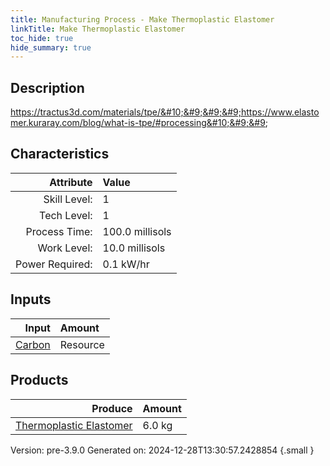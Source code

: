 ```yaml
---
title: Manufacturing Process - Make Thermoplastic Elastomer
linkTitle: Make Thermoplastic Elastomer
toc_hide: true
hide_summary: true
---
```


## Description
 &#10;&#9;&#9;&#9;https://tractus3d.com/materials/tpe/&#10;&#9;&#9;&#9;https://www.elastomer.kuraray.com/blog/what-is-tpe/#processing&#10;&#9;&#9;

## Characteristics

| Attribute      | Value |
|--------:|:------|
|Skill Level:|1|
|Tech Level:|1|
|Process Time:|100.0 millisols|
|Work Level:|10.0 millisols|
|Power Required:|0.1 kW/hr|

## Inputs

| Input      | Amount |
|--------:|:------|
|[Carbon](/docs/definitions/resource/carbon)|Resource|7.8 kg|

## Products


| Produce      | Amount |
|--------:|:------|
|[Thermoplastic Elastomer](/docs/definitions/resource/thermoplastic-elastomer)|6.0 kg|


Version: pre-3.9.0 Generated on: 2024-12-28T13:30:57.2428854
{.small }

